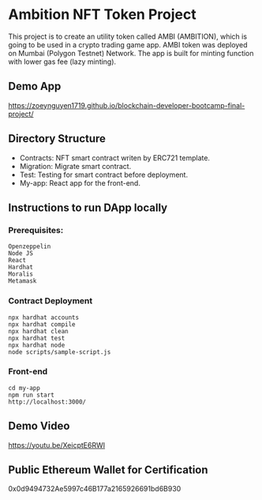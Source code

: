 # Ambition NFT Token Project

This project is to create an utility token called AMBI (AMBITION), which is going to be used in a crypto trading game app. 
AMBI token was deployed on Mumbai (Polygon Testnet) Network. 
The app is built for minting function with lower gas fee (lazy minting).

## Demo App
https://zoeynguyen1719.github.io/blockchain-developer-bootcamp-final-project/

## Directory Structure
* Contracts: NFT smart contract writen by ERC721 template.
* Migration: Migrate smart contract.
* Test: Testing for smart contract before deployment.
* My-app: React app for the front-end.

## Instructions to run DApp locally
### Prerequisites:

```shell
Openzeppelin
Node JS
React
Hardhat
Moralis
Metamask
```
###  Contract Deployment
```shell
npx hardhat accounts
npx hardhat compile
npx hardhat clean
npx hardhat test
npx hardhat node
node scripts/sample-script.js
```

### Front-end
```shell
cd my-app
npm run start
http://localhost:3000/
```

## Demo Video
https://youtu.be/XeicptE6RWI

## Public Ethereum Wallet for Certification
0x0d9494732Ae5997c46B177a2165926691bd6B930